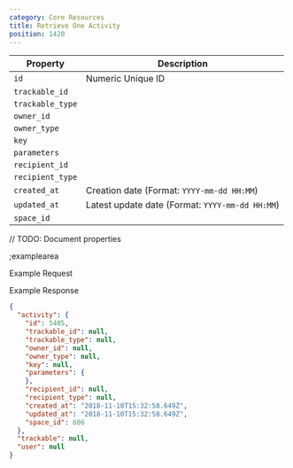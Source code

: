 ```yaml
---
category: Core Resources
title: Retrieve One Activity
position: 1420
---
```


| Property | Description |
|---|---|
| `id` | Numeric Unique ID |
| `trackable_id` | |
| `trackable_type` |  |
| `owner_id` |  |
| `owner_type` |  |
| `key` |  |
| `parameters` |  |
| `recipient_id` |  |
| `recipient_type` |  |
| `created_at` | Creation date (Format: `YYYY-mm-dd HH:MM`) |
| `updated_at` | Latest update date (Format: `YYYY-mm-dd HH:MM`) |
| `space_id` |  |

// TODO: Document properties

;examplearea

Example Request

<RequestExample url="https://mapi.storyblok.com/v1/spaces/606/activities/5405"></RequestExample>

Example Response

```json
{
  "activity": {
    "id": 5405,
    "trackable_id": null,
    "trackable_type": null,
    "owner_id": null,
    "owner_type": null,
    "key": null,
    "parameters": {
    },
    "recipient_id": null,
    "recipient_type": null,
    "created_at": "2018-11-10T15:32:58.649Z",
    "updated_at": "2018-11-10T15:32:58.649Z",
    "space_id": 606
  },
  "trackable": null,
  "user": null
}
```
